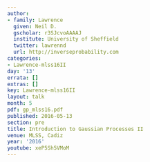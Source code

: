 ```yaml
---
author:
- family: Lawrence
  given: Neil D.
  gscholar: r3SJcvoAAAAJ
  institute: University of Sheffield
  twitter: lawrennd
  url: http://inverseprobability.com
categories:
- Lawrence-mlss16II
day: '13'
errata: []
extras: []
key: Lawrence-mlss16II
layout: talk
month: 5
pdf: gp_mlss16.pdf
published: 2016-05-13
section: pre
title: Introduction to Gaussian Processes II
venue: MLSS, Cadiz
year: '2016'
youtube: xeP5Sh5VMoM
---
```

